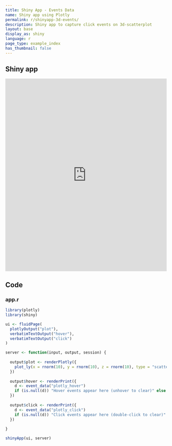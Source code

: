```yaml
---
title: Shiny App - Events Data
name: Shiny app using Plotly
permalink: r/shinyapp-3d-events/
description: Shiny app to capture click events on 3d-scatterplot
layout: base
display_as: shiny
language: r
page_type: example_index
has_thumbnail: false
---
```

## Shiny app

<iframe src="https://plotly.shinyapps.io/3D-Events/" width="100%" height= "600" scrolling="no" seamless="seamless" style="border: none"></iframe>

## Code

### app.r

```r
library(plotly)
library(shiny)

ui <- fluidPage(
  plotlyOutput("plot"),
  verbatimTextOutput("hover"),
  verbatimTextOutput("click")
)

server <- function(input, output, session) {
  
  output$plot <- renderPlotly({
    plot_ly(x = rnorm(10), y = rnorm(10), z = rnorm(10), type = "scatter3d")
  })
  
  output$hover <- renderPrint({
    d <- event_data("plotly_hover")
    if (is.null(d)) "Hover events appear here (unhover to clear)" else d
  })
  
  output$click <- renderPrint({
    d <- event_data("plotly_click")
    if (is.null(d)) "Click events appear here (double-click to clear)" else d
  })
  
}

shinyApp(ui, server)
```
